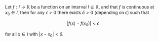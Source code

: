 Let $f:I\to\mathbb R$ be a function on an interval $I\subseteq \mathbb R$, 
and that $f$ is continuous at $x_0\in I$, then for any $\epsilon>0$ 
there exists $\delta>0$ (depending on $\epsilon$) such that 

$$
|f(x)-f(x_0)| < \epsilon
$$

for all $x\in I$ with $|x-x_0|<\delta$.
